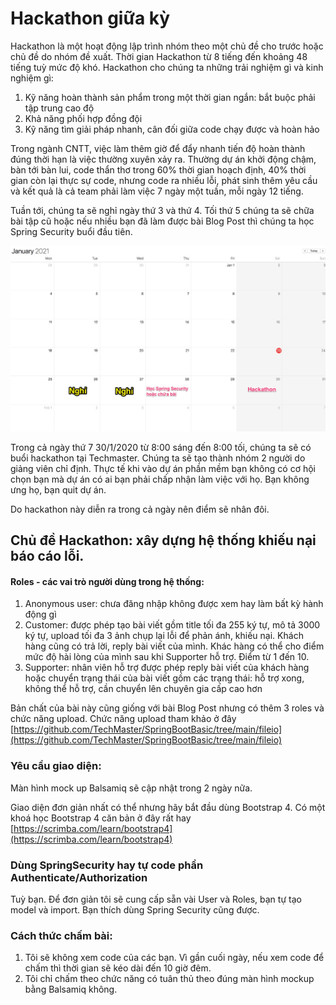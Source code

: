 # Hackathon giữa kỳ

Hackathon là một hoạt động lập trình nhóm theo một chủ đề cho trước hoặc chủ đề do nhóm đề xuất. Thời gian Hackathon từ 8 tiếng đến khoảng 48 tiếng tuỳ mức độ khó. Hackathon cho chúng ta những trải nghiệm gì và kinh nghiệm gì:
1. Kỹ năng hoàn thành sản phẩm trong một thời gian ngắn: bắt buộc phải tập trung cao độ
2. Khả năng phối hợp đồng đội
3. Kỹ năng tìm giải pháp nhanh, cân đối giữa code chạy được và hoàn hảo

Trong ngành CNTT, việc làm thêm giờ để đẩy nhanh tiến độ hoàn thành đúng thời hạn là việc thường xuyên xảy ra. Thường dự án khởi động chậm, bàn tới bàn lui, code thẩn thơ trong 60% thời gian hoạch định, 40% thời gian còn lại thực sự code, nhưng code ra nhiều lỗi, phát sinh thêm yêu cầu và kết quả là cả team phải làm việc 7 ngày một tuần, mỗi ngày 12 tiếng.

Tuần tới, chúng ta sẽ nghỉ ngày thứ 3 và thứ 4. Tối thứ 5 chúng ta sẽ chữa bài tập cũ hoặc nếu nhiều bạn đã làm được bài Blog Post thì chúng ta học Spring Security buổi đầu tiên.

![](Calendar.jpg)

Trong cả ngày thứ 7 30/1/2020 từ 8:00 sáng đến 8:00 tối, chúng ta sẽ có buổi hackathon tại Techmaster.
Chúng ta sẽ tạo thành nhóm 2 người do giảng viên chỉ định. Thực tế khi vào dự án phần mềm bạn không có cơ hội chọn bạn mà dự án có ai bạn phải chấp nhận làm việc với họ. Bạn không ưng họ, bạn quit dự án.

Do hackathon này diễn ra trong cả ngày nên điểm sẽ nhân đôi.

## Chủ đề Hackathon: xây dựng hệ thống khiếu nại báo cáo lỗi.

#### Roles - các vai trò người dùng trong hệ thống:
1. Anonymous user: chưa đăng nhập không được xem hay làm bất kỳ hành động gì
2. Customer: được phép tạo bài viết gồm title tối đa 255 ký tự, mô tả 3000 ký tự, upload tối đa 3 ảnh chụp lại lỗi để phản ánh, khiếu nại. Khách hàng cũng có trả lời, reply bài viết của mình.
   Khác hàng có thể cho điểm mức độ hài lòng của mình sau khi Supporter hỗ trợ. Điểm từ 1 đến 10.
3. Supporter: nhân viên hỗ trợ được phép reply bài viết của khách hàng hoặc chuyển trạng thái của bài viết gồm các trạng thái: hỗ trợ xong, không thể hỗ trợ, cần chuyển lên chuyên gia cấp cao hơn

Bản chất của bài này cũng giống với bài Blog Post nhưng có thêm 3 roles và chức năng upload. Chức năng upload tham khảo ở đây [https://github.com/TechMaster/SpringBootBasic/tree/main/fileio](https://github.com/TechMaster/SpringBootBasic/tree/main/fileio)

### Yêu cầu giao diện:
Màn hình mock up Balsamiq sẽ cập nhật trong 2 ngày nữa.

Giao diện đơn giản nhất có thể nhưng hãy bắt đầu dùng Bootstrap 4. Có một khoá học Bootstrap 4 căn bản ở đây rất hay
[https://scrimba.com/learn/bootstrap4](https://scrimba.com/learn/bootstrap4)

### Dùng SpringSecurity hay tự code phần Authenticate/Authorization
Tuỳ bạn. Để đơn giản tôi sẽ cung cấp sẵn vài User và Roles, bạn tự tạo model và import. Bạn thích dùng Spring Security cũng được.

### Cách thức chấm bài:
1. Tôi sẽ không xem code của các bạn. Vì gần cuối ngày, nếu xem code để chấm thì thời gian sẽ kéo dài đến 10 giờ đêm.
2. Tôi chỉ chấm theo chức năng có tuân thủ theo đúng màn hình mockup bằng Balsamiq không.